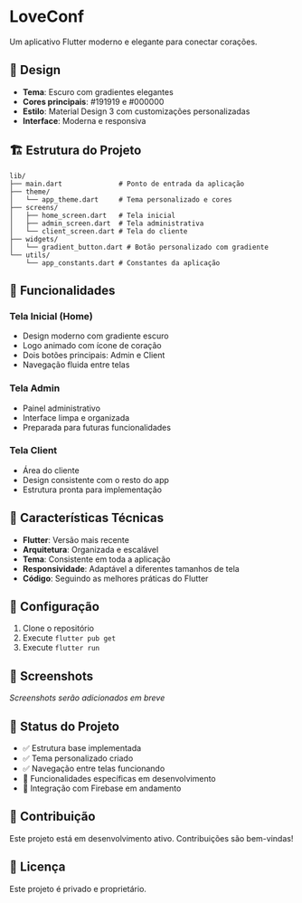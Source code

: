 # LoveConf

Um aplicativo Flutter moderno e elegante para conectar corações.

## 🎨 Design

- **Tema**: Escuro com gradientes elegantes
- **Cores principais**: #191919 e #000000
- **Estilo**: Material Design 3 com customizações personalizadas
- **Interface**: Moderna e responsiva

## 🏗️ Estrutura do Projeto

```
lib/
├── main.dart              # Ponto de entrada da aplicação
├── theme/
│   └── app_theme.dart     # Tema personalizado e cores
├── screens/
│   ├── home_screen.dart   # Tela inicial
│   ├── admin_screen.dart  # Tela administrativa
│   └── client_screen.dart # Tela do cliente
├── widgets/
│   └── gradient_button.dart # Botão personalizado com gradiente
└── utils/
    └── app_constants.dart # Constantes da aplicação
```

## 🚀 Funcionalidades

### Tela Inicial (Home)
- Design moderno com gradiente escuro
- Logo animado com ícone de coração
- Dois botões principais: Admin e Client
- Navegação fluida entre telas

### Tela Admin
- Painel administrativo
- Interface limpa e organizada
- Preparada para futuras funcionalidades

### Tela Client
- Área do cliente
- Design consistente com o resto do app
- Estrutura pronta para implementação

## 🎯 Características Técnicas

- **Flutter**: Versão mais recente
- **Arquitetura**: Organizada e escalável
- **Tema**: Consistente em toda a aplicação
- **Responsividade**: Adaptável a diferentes tamanhos de tela
- **Código**: Seguindo as melhores práticas do Flutter

## 🔧 Configuração

1. Clone o repositório
2. Execute `flutter pub get`
3. Execute `flutter run`

## 📱 Screenshots

*Screenshots serão adicionados em breve*

## 🚧 Status do Projeto

- ✅ Estrutura base implementada
- ✅ Tema personalizado criado
- ✅ Navegação entre telas funcionando
- 🚧 Funcionalidades específicas em desenvolvimento
- 🚧 Integração com Firebase em andamento

## 🤝 Contribuição

Este projeto está em desenvolvimento ativo. Contribuições são bem-vindas!

## 📄 Licença

Este projeto é privado e proprietário.
